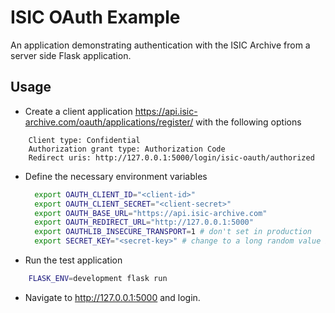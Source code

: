 # ISIC OAuth Example

An application demonstrating authentication with the ISIC Archive from a server side Flask application.

## Usage
* Create a client application https://api.isic-archive.com/oauth/applications/register/ with the following options

``` text
    Client type: Confidential
    Authorization grant type: Authorization Code
    Redirect uris: http://127.0.0.1:5000/login/isic-oauth/authorized
```

* Define the necessary environment variables
  ```bash
    export OAUTH_CLIENT_ID="<client-id>"
    export OAUTH_CLIENT_SECRET="<client-secret>"
    export OAUTH_BASE_URL="https://api.isic-archive.com"
    export OAUTH_REDIRECT_URL="http://127.0.0.1:5000"
    export OAUTHLIB_INSECURE_TRANSPORT=1 # don't set in production
    export SECRET_KEY="<secret-key>" # change to a long random value in production
  ```

* Run the test application

```bash
    FLASK_ENV=development flask run
```

* Navigate to http://127.0.0.1:5000 and login.
